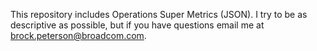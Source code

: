 This repository includes Operations Super Metrics (JSON).  I try to be as descriptive as possible, but if you have questions email me at brock.peterson@broadcom.com.

